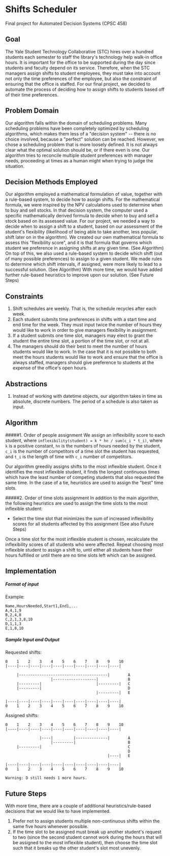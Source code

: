 # Shifts Scheduler
Final project for Automated Decision Systems (CPSC 458)

## Goal
The Yale Student Technology Collaborative (STC) hires over a hundred students each semester to staff the library's technology help walk-in office hours. It is important for the office to be supported during the day since students and faculty depend on its service. Therefore, when the STC managers assign shifts to student employees, they must take into account not only the time preferences of the employee, but also the constraint of ensuring that the office is staffed. For our final project, we decided to automate the process of deciding how to assign shifts to students based off of their time preferences.

## Problem Domain
Our algorithm falls within the domain of scheduling problems. Many scheduling problems have been completely optimized by scheduling algorithms, which makes them less of a "decision system" -- there is no choice involved, because a "perfect" solution can be reached. However, we chose a scheduling problem that is more loosely defined. It is not always clear what the optimal solution should be, or if there even is one. Our algorithm tries to reconcile multiple student preferences with manager needs, proceeding at times as a human might when trying to judge the situation.

## Decision Methods Employed
Our algorithm employed a mathematical formulation of value, together with a rule-based system, to decide how to assign shifts. 
For the mathematical formula, we were inspired by the NPV calculations used to determine when to buy and sell stocks. In that decision system, the computer used a specific mathematically derived formula to decide when to buy and sell a stock based on its assessed value. For our project, we needed a way to decide when to assign a shift to a student, based on our assessment of the student's flexibility (likelihood of being able to take another, less popular, shift later on in the algorithm). We created our own mathematical formula to assess this "flexibility score", and it is that formula that governs which student we preference in assigning shifts at any given time. (See Algorithm)
On top of this, we also used a rule-based system to decide which shift (out of many possible preferences) to assign to a given student. We made rules to determine which shift intervals, if assigned, were more likely to lead to a successful solution. (See Algorithm) With more time, we would have added further rule-based heuristics to improve upon our solution. (See Future Steps)

## Constraints
1. Shift schedules are weekly. That is, the schedule recycles after each week.
2. Each student submits time preferences in shifts with a start time and end time for the week. They must input twice the number of hours they would like to work in order to give managers flexibility in assignment.
3. If a student submits one time slot, managers may elect to grant the student the entire time slot, a portion of the time slot, or not at all. 
4. The managers should do their best to meet the number of hours students would like to work. In the case that it is not possible to both meet the hours students would like to work and ensure that the office is always staffed, managers should give preference to students at the expense of the office's open hours.

## Abstractions
1. Instead of working with datetime objects, our algorithm takes in time as absolute, discrete numbers. The period of a schedule is also taken as input.

## Algorithm
#####1. Order of people assignment
We assign an inflexibility score to each student, where
```inflexibility(student) = k * hn / sum(c_i * t_i)```, where ```k``` is a positive constant, ```hn``` is the numbers of hours needed by the student, ```c_i``` is the number of competitors of a time slot the student has requested, and ```t_i``` is the length of time with ```c_i``` number of competitors.

Our algorithm greedily assigns shifts to the most inflexible student. Once it identifies the most inflexible student, it finds the longest continuous times which have the least number of competing students that also requested the same time. In the case of a tie, heuristics are used to assign the "best" time slots.

#####2. Order of time slots assignment
In addition to the main algorithm, the following heuristics are used to assign the time slots to the most inflexible student:
* Select the time slot that minimizes the sum of increased inflexibility scores for all students affected by this assignment
(See also Future Steps)

Once a time slot for the most inflexible student is chosen, recalculate the inflexibility scores of all students who were affected. Repeat choosing most inflexible student to assign a shift to, until either all students have their hours fulfilled or until there are no time slots left which can be assigned.

## Implementation
##### Format of input
Example:
```
Name,HoursNeeded,Start1,End1,...
A,4,1,9
B,2,4,8
C,2,1,3,8,10
D,1,1,3
E,1,8,10
```

##### Sample Input and Output
Requested shifts:
```
0    1    2    3    4    5    6    7    8    9    10    
|----|----|----|----|----|----|----|----|----|----|

     |---------------------------------------|        A
                    |-------------------|             B
     |---------|                        |---------|   C
     |---------|                                      D
                                        |---------|   E

|----|----|----|----|----|----|----|----|----|----|
0    1    2    3    4    5    6    7    8    9    10
```

Assigned shifts:
```
0    1    2    3    4    5    6    7    8    9    10    
|----|----|----|----|----|----|----|----|----|----|

               |----|         |--------------|        A
                    |---------|                       B
     |---------|                                      C
                                                      D
                                             |----|   E

|----|----|----|----|----|----|----|----|----|----|
0    1    2    3    4    5    6    7    8    9    10    

Warning: D still needs 1 more hours.
```

## Future Steps
With more time, there are a couple of additional heuristics/rule-based decisions that we would like to have implemented. 

1. Prefer not to assign students multiple non-continuous shifts within the same five hours whenever possible.
2. If the time slot to be assigned must break up another student's request to two (since the second student cannot work during the hours that will be assigned to the most inflexible student), then choose the time slot such that it breaks up the other student's slot most unevenly.
